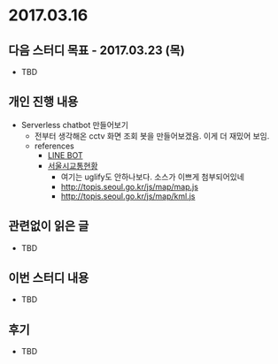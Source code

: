 # 2017.03.16

## 다음 스터디 목표 - 2017.03.23 (목)

* TBD

## 개인 진행 내용

* Serverless chatbot 만들어보기
	* 전부터 생각해온 cctv 화면 조회 봇을 만들어보겠음. 이게 더 재밌어 보임.
	* references
		* [LINE BOT](http://qiita.com/narikei/items/8c6cd9e05621dcd444e5)
		* [서울시교통현황](http://topis.seoul.go.kr/)
			* 여기는 uglify도 안하나보다. 소스가 이쁘게 첨부되어있네
			* http://topis.seoul.go.kr/js/map/map.js
			* http://topis.seoul.go.kr/js/map/kml.js

## 관련없이 읽은 글

* TBD

## 이번 스터디 내용

* TBD

## 후기

* TBD

